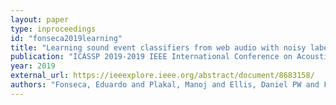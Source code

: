 ```yaml
---
layout: paper
type: inproceedings
id: "fonseca2019learning"
title: "Learning sound event classifiers from web audio with noisy labels"
publication: "ICASSP 2019-2019 IEEE International Conference on Acoustics, Speech and Signal Processing (ICASSP)"
year: 2019
external_url: https://ieeexplore.ieee.org/abstract/document/8683158/
authors: "Fonseca, Eduardo and Plakal, Manoj and Ellis, Daniel PW and Font, Frederic and Favory, Xavier and Serra, Xavier"
---
```

